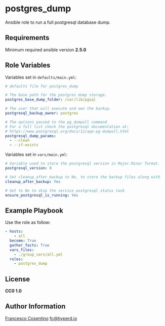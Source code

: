 # postgres_dump

Ansible role to run a full postgresql database dump.

## Requirements

Minimum required ansible version **2.5.0**

## Role Variables

Variables set in `defaults/main.yml`:

```yaml
# defaults file for postgres_dump

# The base path for the postgres dump storage.
postgres_base_dump_folder: /var/lib/pgsql

# The user that will execute and own the backup.
postgresql_backup_owner: postgres

# The options passed to the pg_dumpall command
# For a full list check the postgresql documentation at:
# https://www.postgresql.org/docs/11/app-pg-dumpall.html
postgresql_dump_params:
  - --clean
  - --if-exists
```

Variables set in `vars/main.yml`:

```yaml
# Variable used to store the postgresql version in Major.Minor format.
postgresql_version: 0

# Set cleanup_after_backup to No, to store the backup files along with the compressed version
cleanup_after_backup: Yes

# Set to No to skip the service postgresql status task
ensure_postgresql_is_running: Yes
```

## Example Playbook

Use the role as follow:

```yaml
- hosts:
    - all
  become: True
  gather_facts: True
  vars_files:
    - ./group_vars/all.yml
  roles:
    - postgres_dump
 ```

## License

**CC0 1.0**

## Author Information

[Francesco Cosentino](https://www.linkedin.com/in/francesco-cosentino/) <fc@hyperd.io>
